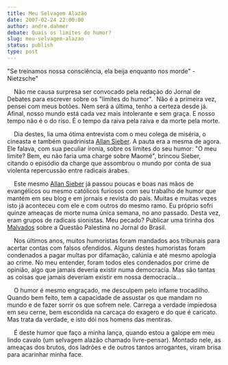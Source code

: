 ```yaml
---
title: Meu Selvagem Alazão
date: 2007-02-24 22:00:00
author: andre.dahmer
debate: Quais os limites do humor?
slug: meu-selvagem-alazao
status: publish 
type: post
---
```


"Se treinamos nossa consciência, ela beija enquanto nos morde" - Nietzsche"  
  
    Não me causa surpresa ser convocado pela redação do Jornal de Debates para escrever sobre os "limites do humor".  Não é a primeira vez, pensei com meus botões. Nem será a última, tenho a certeza desde já. Afinal, nosso mundo está cada vez mais intolerante e sem graça. E nosso tempo não é o do riso. É o tempo da raiva pela raiva e da morte pela morte.   
  
    Dia destes, lia uma ótima entrevista com o meu colega de miséria, o cineasta e também quadrinista [Allan Sieber](http://talktohimselfshow.zip.net/). A pauta era a mesma de agora. Ele falava, com sua peculiar ironia, sobre os limites do seu humor: "O meu limite? Bem, eu não faria uma charge sobre Maomé", brincou Sieber, citando o episódio da charge que assombrou o mundo por conta de sua violenta repercussão entre radicais árabes.  
  
    Este mesmo [Allan Sieber](http://talktohimselfshow.zip.net/) já passou poucas e boas nas mãos de evangélicos ou mesmo católicos furiosos com seu trabalho de humor que mantém em seu blog e em jornais e revista do país. Muitas e muitas vezes isto já aconteceu com ele e com outros do mesmo ramo. Eu próprio sofri quinze ameaças de morte numa única semana, no ano passado. Desta vez, eram grupos de radicais sionistas. Meu pecado? Publicar uma tirinha dos [Malvados](http://www.malvados.com.br/) sobre a Questão Palestina no Jornal do Brasil.  
  
    Nos últimos anos, muitos humoristas foram mandados aos tribunais para acertar contas com falsos ofendidos. Alguns destes humoristas foram condenados a pagar multas por difamação, calúnia e até mesmo apologia ao crime. No meu entender, foram todos eles condenados por crime de opinião, algo que jamais deveria existir numa democracia. Mas são tantas as coisas que jamais deveriam existir em nossa democracia...  
  
    O humor é mesmo engraçado, me desculpem pelo infame trocadilho. Quando bem feito, tem a capacidade de assustar os que mandam no mundo e de fazer sorrir os que sofrem nele. Carrega a verdade impiedosa em seu cerne, bem escondida na carcaça do exagero e do que é caricato. Mas trata da verdade, e isto dói nos homens das mentiras.  
  
    É deste humor que faço a minha lança, quando estou a galope em meu lindo cavalo (um selvagem alazão chamado livre-pensar). Montado nele, as ameaças dos brutos, dos ladrões e de outros tantos arrogantes, viram brisa para acarinhar minha face.  
  

